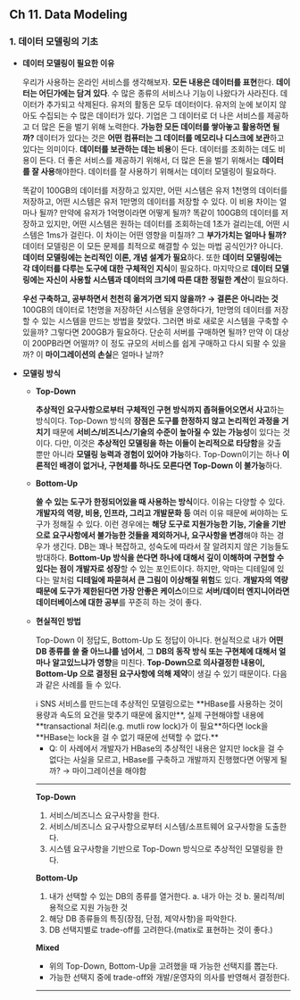 ## Ch 11. Data Modeling

### 1. 데이터 모델링의 기초

- **데이터 모델링이 필요한 이유**
    
    우리가 사용하는 온라인 서비스를 생각해보자. **모든 내용은 데이터를 표현**한다. **데이터는 어딘가에는 담겨 있다**. 수 많은 종류의 서비스나 기능이 나왔다가 사라진다. 데이터가 추가되고 삭제된다. 유저의 활동은 모두 데이터이다. 유저의 눈에 보이지 않아도 수집되는 수 많은 데이터가 있다. 기업은 그 데이터로 더 나은 서비스를 제공하고 더 많은 돈을 벌기 위해 노력한다.
    **가능한 모든 데이터를 쌓아놓고 활용하면 될까?** 데이터가 있다는 것은 **어떤 컴퓨터는 그 데이터를 메모리나 디스크에 보관**하고있다는 의미이다. **데이터를 보관하는 데는 비용**이 든다. 데이터를 조회하는 데도 비용이 든다. 더 좋은 서비스를 제공하기 위해서, 더 많은 돈을 벌기 위해서는 **데이터를 잘 사용**해야한다.
    데이터를 잘 사용하기 위해서는 데이터 모델링이 필요하다.
    
    똑같이 100GB의 데이터를 저장하고 있지만, 어떤 시스템은 유저 1천명의 데이터를 저장하고, 어떤 시스템은 유저 1만명의 데이터를 저장할 수 있다. 이 비용 차이는 얼마나 될까? 만약에 유저가 1억명이라면 어떻게 될까?
    똑같이 100GB의 데이터를 저장하고 있지만, 어떤 시스템은 원하는 데이터를 조회하는데 1초가 걸리는데, 어떤 시스템은 1ms가 걸린다. 이 차이는 어떤 영향을 미칠까? 그 **부가가치는 얼마나 될까?**
    데이터 모델링은 이 모든 문제를 최적으로 해결할 수 있는 마법 공식인가? 아니다. **데이터 모델링에는 논리적인 이론, 개념 설계가 필요**하다. 또한 **데이터 모델링에는 각 데이터를 다루는 도구에 대한 구체적인 지식**이 필요하다. 마지막으로 **데이터 모델링에는 자신이 사용할 시스템과 데이터의 크기에 따른 대한 정밀한 계산**이 필요하다.
    
    **우선 구축하고, 공부하면서 천천히 옮겨가면 되지 않을까? → 결론은 아니라는 것**
    100GB의 데이터로 1천명을 저장하던 시스템을 운영하다가, 1만명의 데이터를 저장할 수 있는 시스템을 만드는 방법을 찾았다.
    그러면 바로 새로운 시스템을 구축할 수 있을까? 그렇다면 200GB가 필요하다. 단순히 서버를 구매하면 될까? 만약 이 대상이 200PB라면 어떨까? 이 정도 규모의 서비스를 쉽게 구매하고 다시 되팔 수 있을까? 이 **마이그레이션의 손실**은 얼마나 날까?
    
- **모델링 방식**
    - **Top-Down**
        
        **추상적인 요구사항으로부터 구체적인 구현 방식까지 좁혀들어오면서 사고**하는 방식이다. Top-Down 방식의 **장점은 도구를 한정하지 않고 논리적인 과정을 거치기** 때문에 **서비스/비즈니스/기술의 수준이 높아질 수 있는 가능성**이 있다는 것이다. 다만, 이것은 **추상적인 모델링을 하는 이들이 논리적으로 타당함**을 갖출 뿐만 아니라 **모델링 능력과 경험이 있어야 가능**하다. Top-Down이기는 하나 **이론적인 배경이 없거나, 구현체를 하나도 모른다면 Top-Down 이 불가능**하다.
        
    - **Bottom-Up**
        
        **쓸 수 있는 도구가 한정되어있을 때 사용하는 방식**이다. 이유는 다양할 수 있다. **개발자의 역량, 비용, 인프라, 그리고 개발문화 등** 여러 이유 때문에 써야하는 도구가 정해질 수 있다.
        이런 경우에는 **해당 도구로 지원가능한 기능, 기술을 기반으로 요구사항에서 불가능한 것들을 제외하거나, 요구사항을 변경**해야 하는 경우가 생긴다.
        DB는 꽤나 복잡하고, 성숙도에 따라서 잘 알려지지 않은 기능들도 방대하다. **Bottom-Up 방식을 쓴다면 하나에 대해서 깊이 이해하며 구현할 수 있다는 점이 개발자로 성장**할 수 있는 포인트이다.
        하지만, 악마는 디테일에 있다는 말처럼 **디테일에 파묻혀서 큰 그림이 이상해질 위험**도 있다. **개발자의 역량 때문에 도구가 제한된다면 가장 안좋은 케이스**이므로 **서버/데이터 엔지니어라면 데이터베이스에 대한 공부**를 꾸준히 하는 것이 좋다.
        
    - **현실적인 방법**
        
        Top-Down 이 정답도, Bottom-Up 도 정답이 아니다.
        현실적으로 내가 **어떤 DB 종류를 쓸 줄 아느냐를 넘어서**, 그 **DB의 동작 방식 또는 구현체에 대해서 얼마나 알고있느냐가 영향**을 미친다.
        **Top-Down으로 의사결정한 내용이, Bottom-Up 으로 결정된 요구사항에 의해 제약**이 생길 수 있기 때문이다.
        다음과 같은 사례를 들 수 있다.
        
        <aside>
        ℹ️ SNS 서비스를 만드는데 추상적인 모델링으로는 **HBase를 사용하는 것이 용량과 속도의 요건을 맞추기 때문에 옳지만**, 실제 구현해야할 내용에 **transactional 처리(e.g. mutli row lock)가 이 필요**하다면 lock을 **HBase는 lock을 걸 수 없기 때문에 선택할 수 없다.**
        
        </aside>
        
        - Q: 이 사례에서 개발자가 HBase의 추상적인 내용은 알지만 lock을 걸 수 없다는 사실을 모르고, HBase를 구축하고 개발까지 진행했다면 어떻게 될까? → 마이그레이션을 해야함
        
        ---
        
        **Top-Down**
        
        1. 서비스/비즈니스 요구사항을 한다.
        2. 서비스/비즈니스 요구사항으로부터 시스템/소프트웨어 요구사항을 도출한다.
        3. 시스템 요구사항을 기반으로 Top-Down 방식으로 추상적인 모델링을 한다.
        
        **Bottom-Up**
        
        1. 내가 선택할 수 있는 DB의 종류를 열거한다.
        a. 내가 아는 것
        b. 물리적/비용적으로 지원 가능한 것
        2. 해당 DB 종류들의 특징(장점, 단점, 제약사항)을 파악한다.
        3. DB 선택지별로 trade-off를 고려한다.(matix로 표현하는 것이 좋다.)
        
        **Mixed**
        
        - 위의 Top-Down, Bottom-Up을 고려했을 때 가능한 선택지를 뽑는다.
        - 가능한 선택지 중에 trade-off와 개발/운영자의 의사를 반영해서 결정한다.
        
        ---
